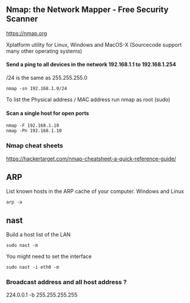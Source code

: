 

## Nmap: the Network Mapper - Free Security Scanner

https://nmap.org

Xplatform utility for Linux, Windows and MacOS-X  (Sourcecode support many other operating systems)

#### Send a ping to all devices in the network 192.168.1.1 to 192.168.1.254  
/24 is the same as 255.255.255.0

```
nmap -sn 192.168.1.0/24
```
To list the Physical address / MAC address run nmap as root (sudo)

#### Scan a single host for open ports
```
nmap -F 192.168.1.10
nmap -Pn 192.168.1.10
```

### Nmap cheat sheets
https://hackertarget.com/nmap-cheatsheet-a-quick-reference-guide/


## ARP

List known hosts in the ARP cache of your computer. Windows and Linux
```
arp -a
```

## nast

Build a host list of the LAN
```
sudo nast -m
```
You might need to set the interface
```
sudo nast -i eth0 -m
```

### Broadcast address and all host address ?
224.0.0.1     -b 255.255.255.255
 
